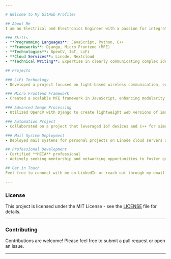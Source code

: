 ```yaml
---

# Welcome to My GitHub Profile!

## About Me
I am an Electrical and Electronics Engineer with a passion for integrating hardware and software solutions. My work encompasses a range of projects, from innovative communication technologies to advanced software development. 

### Skills
- **Programming Languages**: JavaScript, Python, C++
- **Frameworks**: Django, Micro Frontend (MFE)
- **Technologies**: OpenCV, IoT, LiFi
- **Cloud Services**: Linode, Nextcloud
- **Technical Writing**: Expertise in clearly communicating complex ideas

## Projects

### LiFi Technology
- Developed a project focused on light-based wireless communication, exploring innovative applications for data transmission.

### Micro Frontend Framework
- Created a scalable MFE framework in JavaScript, enhancing modularity in web applications.

### Advanced Image Processing
- Utilized OpenCV with Django to create lightweight web versions of images, improving resource load times.

### Automation Project
- Collaborated on a project that leveraged IoT devices and C++ for simulation and programming.

### Mail System Deployment
- Deployed mail systems for personal projects on Linode cloud servers and configured Nextcloud servers for efficient data management.

## Professional Development
- Certified **HCIA** professional
- Actively seeking mentorship and networking opportunities to foster growth and knowledge sharing.

## Get in Touch
Feel free to connect with me on LinkedIn or reach out through my email for collaboration or inquiries!

---
```


### License
This project is licensed under the MIT License - see the [LICENSE](LICENSE) file for details.

---

### Contributing
Contributions are welcome! Please feel free to submit a pull request or open an issue.

---
